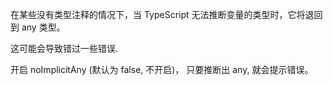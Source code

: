 
在某些没有类型注释的情况下，当 TypeScript 无法推断变量的类型时，它将退回到 any 类型。

这可能会导致错过一些错误.

开启 noImplicitAny (默认为 false, 不开启)， 只要推断出 any, 就会提示错误。